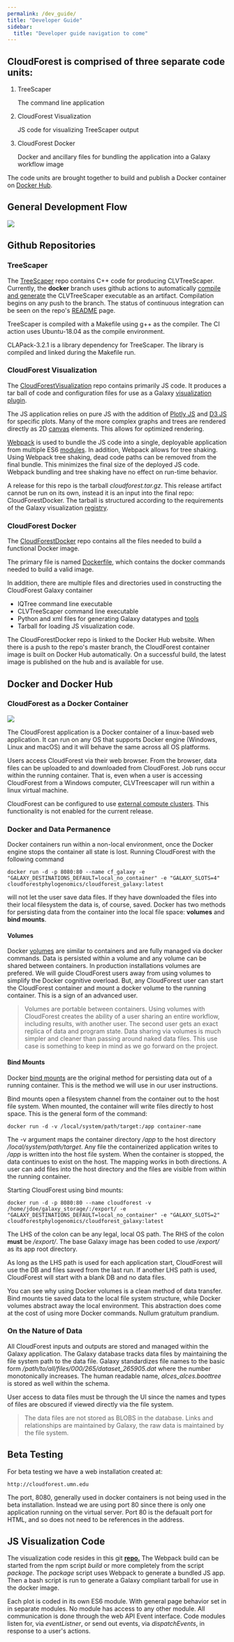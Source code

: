 ```yaml
---
permalink: /dev_guide/
title: "Developer Guide"
sidebar:
  title: "Developer guide navigation to come"
---
```

## CloudForest is comprised of three separate code units:

1. TreeScaper

    The command line application

2. CloudForest Visualization

    JS code for visualizing TreeScaper output

3. CloudForest Docker

    Docker and ancillary files for bundling the application into a Galaxy workflow image

The code units are brought together to build and publish a Docker container on [Docker Hub](https://hub.docker.com/repository/docker/cloudforestphylogenomics/cloudforest_galaxy).

## General Development Flow

![](/assets/docker_dev-images/DevFlow3.png)

## Github Repositories

### TreeScaper

The [TreeScaper](https://github.com/TreeScaper/TreeScaper) repo contains C++ code for producing CLVTreeScaper.
Currently, the **docker** branch uses github actions to automatically [compile and generate](https://github.com/TreeScaper/TreeScaper/blob/docker/.github/workflows/docker_compile.yml) the CLVTreeScaper executable as an artifact. Compilation begins on any push to the branch. The status of continuous integration can be seen on the repo's [README](https://github.com/TreeScaper/TreeScaper/tree/docker) page.

TreeScaper is compiled with a Makefile using g++ as the compiler. The CI action uses Ubuntu-18.04 as the compile environment.

CLAPack-3.2.1 is a library dependency for TreeScaper. The library is compiled and linked during the Makefile run.

### CloudForest Visualization

The [CloudForestVisualization](https://github.com/TreeScaper/CloudforestVisualization) repo contains primarily JS code. It produces a tar ball of code and configuration files for use as a Galaxy [visualization plugin](https://galaxyproject.org/develop/visualizations/).

The JS application relies on pure JS with the addition of [Plotly JS](https://plotly.com/javascript/) and [D3 JS](https://d3js.org/) for specific plots. Many of the more complex graphs and trees are rendered directly as 2D [canvas](https://developer.mozilla.org/en-US/docs/Web/API/CanvasRenderingContext2D) elements. This allows for optimized rendering.

[Webpack](https://webpack.js.org/) is used to bundle the JS code into a single, deployable application from multiple ES6 [modules](https://developer.mozilla.org/en-US/docs/Web/JavaScript/Guide/Modules). In addition, Webpack allows for tree shaking. Using Webpack tree shaking, dead code paths can be removed from the final bundle. This minimizes the final size of the deployed JS code. Webpack bundling and tree shaking have no effect on run-time behavior.

A release for this repo is the tarball *cloudforest.tar.gz*. This release artifact cannot be run on its own, instead it is an input into the final repo: CloudForestDocker. The tarball is structured according to the requirements of the Galaxy visualization [registry](https://galaxyproject.org/visualizations-registry/).

### CloudForest Docker

The [CloudForestDocker](https://github.com/TreeScaper/CloudforestDocker.git) repo contains all the files needed to build a functional Docker image.

The primary file is named [Dockerfile](https://docs.docker.com/engine/reference/builder/), which contains the docker commands needed to build a valid image.

In addition, there are multiple files and directories used in constructing the CloudForest Galaxy container

* IQTree command line executable
* CLVTreeScaper command line executable
* Python and xml files for generating Galaxy datatypes and [tools](https://docs.galaxyproject.org/en/master/dev/schema.html)
* Tarball for loading JS visualization code.

The CloudForestDocker repo is linked to the Docker Hub website. When there is a push to the repo's master branch, the CloudForest container image is built on Docker Hub automatically. On a successful build, the latest image is published on the hub and is available for use.

## Docker and Docker Hub

### CloudForest as a Docker Container

![](/assets/docker_dev-images/DockerOverview.png)

The CloudForest application is a Docker container of a linux-based web application. It can run on any OS that supports Docker engine (Windows, Linux and macOS) and it will behave the same across all OS platforms.

Users access CloudForest via their web browser. From the browser, data files can be uploaded to and downloaded from CloudForest. Job runs occur within the running container. That is, even when a user is accessing CloudForest from a Windows computer, CLVTreescaper will run within a linux virtual machine.

CloudForest can be configured to use [external compute clusters](https://github.com/bgruening/docker-galaxy-stable#Running-on-an-external-cluster-(DRM)). This functionality is not enabled for the current release.


### Docker and Data Permanence

Docker containers run within a non-local environment, once the Docker engine stops the container all state is lost. Running CloudForest with the following command

    docker run -d -p 8080:80 --name cf_galaxy -e "GALAXY_DESTINATIONS_DEFAULT=local_no_container" -e "GALAXY_SLOTS=4" cloudforestphylogenomics/cloudforest_galaxy:latest

will not let the user save data files. If they have downloaded the files into their local filesystem the data is, of course, saved. Docker has two methods for persisting data from the container into the local file space: **volumes** and **bind mounts**.

#### Volumes

Docker [volumes](https://docs.docker.com/storage/volumes/) are similar to containers and are fully managed via docker commands. Data is persisted within a volume and any volume can be shared between containers. In production installations volumes are prefered. We will guide CloudForest users away from using volumes to simplify the Docker cognitive overload. But, any CloudForest user can start the CloudForest container and mount a docker volume to the running container. This is a sign of an advanced user.

>Volumes are portable between containers. Using volumes with CloudForest creates the ability of a user sharing an entire workflow, including results, with another user. The second user gets an exact replica of data and program state. Data sharing via volumes is much simpler and cleaner than passing around naked data files. This use case is something to keep in mind as we go forward on the project.

#### Bind Mounts

Docker [bind mounts](https://docs.docker.com/storage/bind-mounts/) are the original method for persisting data out of a running container. This is the method we will use in our user instructions.

Bind mounts open a filesystem channel from the container out to the host file system. When mounted, the container will write files directly to host space.
This is the general form of the command:

    docker run -d -v /local/system/path/target:/app container-name

The -v argument maps the container directory */app* to the host directory */local/system/path/target*. Any file the containerized application writes to */app* is written into the host file system. When the container is stopped, the data continues to exist on the host. The mapping works in both directions. A user can add files into the host directory and the files are visible from within the running container.

Starting CloudForest using bind mounts:

    docker run -d -p 8080:80 --name cloudforest -v /home/jdoe/galaxy_storage/:/export/ -e "GALAXY_DESTINATIONS_DEFAULT=local_no_container" -e "GALAXY_SLOTS=2" cloudforestphylogenomics/cloudforest_galaxy:latest

The LHS of the colon can be any legal, local OS path. The RHS of the colon **must** be */export/*. The base Galaxy image has been coded to use */export/* as its app root directory.

As long as the LHS path is used for each application start, CloudForest will use the DB and files saved from the last run. If another LHS path is used, CloudForest will start with a blank DB and no data files.

You can see why using Docker volumes is a clean method of data transfer. Bind mounts tie saved data to the local file system structure, while Docker volumes abstract away the local environment. This abstraction does come at the cost of using more Docker commands. Nullum gratuitum prandium.

### On the Nature of Data

All CloudForest inputs and outputs are stored and managed within the Galaxy application. The Galaxy database tracks data files by maintaining the file system path to the data file. Galaxy standardizes file names to the basic form */path/to/all/files/000/265/dataset_265905.dat* where the number monotonically increases. The human readable name, *alces_alces.boottree* is stored as well within the schema.

User access to data files must be through the UI since the names and types of files are obscured if viewed directly via the file system.

> The data files are not stored as BLOBS in the database. Links and relationships are maintained by Galaxy, the raw data is maintained by the file system.

## Beta Testing

For beta testing we have a web installation created at:

    http://cloudforest.umn.edu

The port, 8080, generally used in docker containers is not being used in the beta installation. Instead we are using port 80 since there is only one application running on the virtual server. Port 80 is the defaualt port for HTML, and so does not need to be references in the address.

## JS Visualization Code #

The visualization code resides in this git [**repo.**](https://github.com/TreeScaper/CloudforestVisualization) The Webpack build can be started from the npm script *build* or more completely from the script *package*. The *package* script uses Webpack to generate a bundled JS app. Then a bash script is run to generate a Galaxy compliant tarball for use in the docker image.

Each plot is coded in its own ES6 module. With general page behavior set in in separate modules. No module has access to any other module. All communication is done through the web API Event interface. Code modules listen for, via *eventListner*, or send out events, via *dispatchEvents*, in response to a user's actions.
